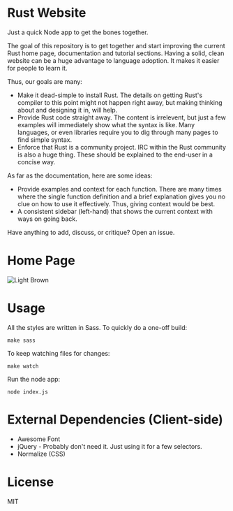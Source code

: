 # Rust Website

Just a quick Node app to get the bones together.

The goal of this repository is to get together and start improving the current Rust home page, documentation and tutorial sections. Having a solid, clean website can be a huge advantage to language adoption. It makes it easier for people to learn it.

Thus, our goals are many:

* Make it dead-simple to install Rust. The details on getting Rust's compiler to this point might not happen right away, but making thinking about and designing it in, will help.
* Provide Rust code straight away. The content is irrelevent, but just a few examples will immediately show what the syntax is like. Many languages, or even libraries require you to dig through many pages to find simple syntax.
* Enforce that Rust is a community project. IRC within the Rust community is also a huge thing. These should be explained to the end-user in a concise way.

As far as the documentation, here are some ideas:

* Provide examples and context for each function. There are many times where the single function definition and a brief explanation gives you no clue on how to use it effectively. Thus, giving context would be best.
* A consistent sidebar (left-hand) that shows the current context with ways on going back.

Have anything to add, discuss, or critique? Open an issue.

# Home Page

![Light Brown](https://photos-5.dropbox.com/t/0/AADTUgvdeejrJ4RuXaIYV0-TxUUfq_hU8cP7oB5bhzHGZg/12/6036456/png/1024x768/3/1389438000/0/2/Screenshot%202014-01-11%2002.10.07.png/aSey2tyCBhQmTwMMt9or5zHuBBO6v33tsBuLKGvAjM8)


# Usage

All the styles are written in Sass. To quickly do a one-off build:

```
make sass
```

To keep watching files for changes:

```
make watch
```

Run the node app:

```
node index.js
```

# External Dependencies (Client-side)

* Awesome Font
* jQuery - Probably don't need it. Just using it for a few selectors.
* Normalize (CSS)

# License

MIT